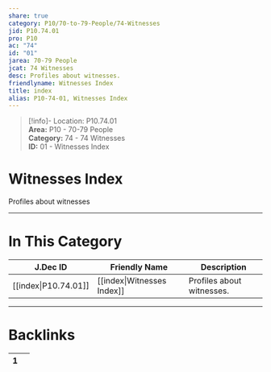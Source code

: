 ```yaml
---  
share: true  
category: P10/70-to-79-People/74-Witnesses  
jid: P10.74.01  
pro: P10  
ac: "74"  
id: "01"  
jarea: 70-79 People  
jcat: 74 Witnesses  
desc: Profiles about witnesses.  
friendlyname: Witnesses Index  
title: index  
alias: P10-74-01, Witnesses Index  
---  
```

  
>[!info]- Location: P10.74.01  
>**Area:** P10 - 70-79 People  
>**Category:** 74 - 74 Witnesses  
>**ID:** 01 - Witnesses Index  
  
# Witnesses Index  
  
Profiles about witnesses  
   
  
  
---  
# In This Category  
  
| J.Dec ID                                                                                 | Friendly Name                                                                                  | Description               |  
| ---------------------------------------------------------------------------------------- | ---------------------------------------------------------------------------------------------- | ------------------------- |  
| [[index\|P10.74.01]] | [[index\|Witnesses Index]] | Profiles about witnesses. |  
  
  
---  
# Backlinks  
<div><table class="dataview table-view-table"><thead class="table-view-thead"><tr class="table-view-tr-header"><th class="table-view-th"><span></span><span class="dataview small-text">1</span></th><th class="table-view-th"><span></span></th></tr></thead><tbody class="table-view-tbody"></tbody></table></div>